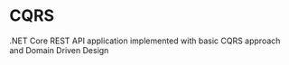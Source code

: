 # CQRS
.NET Core REST API application implemented with basic CQRS approach and Domain Driven Design
